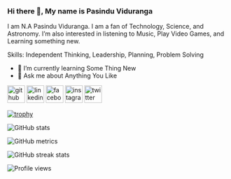 ### Hi there 👋, My name is Pasindu Viduranga
I am N.A Pasindu Viduranga. I am a fan of Technology, Science, and Astronomy. I’m also interested in listening to Music, Play Video Games, and Learning something new.

Skills: Independent Thinking, Leadership, Planning, Problem Solving

- 🌱 I’m currently learning Some Thing New 
- 💬 Ask me about Anything You Like 


[<img src='https://cdn.jsdelivr.net/npm/simple-icons@3.0.1/icons/github.svg' alt='github' height='40'>](https://github.com/napviduranga)  [<img src='https://cdn.jsdelivr.net/npm/simple-icons@3.0.1/icons/linkedin.svg' alt='linkedin' height='40'>](https://www.linkedin.com/in/napviduranga/)  [<img src='https://cdn.jsdelivr.net/npm/simple-icons@3.0.1/icons/facebook.svg' alt='facebook' height='40'>](https://www.facebook.com/napviduranga)  [<img src='https://cdn.jsdelivr.net/npm/simple-icons@3.0.1/icons/instagram.svg' alt='instagram' height='40'>](https://www.instagram.com/napviduranga/)  [<img src='https://cdn.jsdelivr.net/npm/simple-icons@3.0.1/icons/twitter.svg' alt='twitter' height='40'>](https://twitter.com/napviduranga)  

[![trophy](https://github-profile-trophy.vercel.app/?username=napviduranga)](https://github.com/ryo-ma/github-profile-trophy)

![GitHub stats](https://github-readme-stats.vercel.app/api?username=napviduranga&show_icons=true)  

![GitHub metrics](https://metrics.lecoq.io/napviduranga)  

![GitHub streak stats](https://github-readme-streak-stats.herokuapp.com/?user=napviduranga)  

![Profile views](https://gpvc.arturio.dev/napviduranga)  
